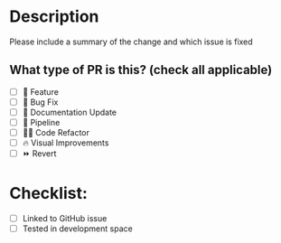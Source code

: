 # Description

Please include a summary of the change and which issue is fixed

## What type of PR is this? (check all applicable)

- [ ] 🍕 Feature
- [ ] 🐛 Bug Fix
- [ ] 📝 Documentation Update
- [ ] 🪈 Pipeline
- [ ] 🧑‍💻 Code Refactor
- [ ] 🔥 Visual Improvements
- [ ] ⏩ Revert

# Checklist:

- [ ] Linked to GitHub issue
- [ ] Tested in development space